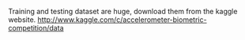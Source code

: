 Training and testing dataset are huge, download them from the kaggle website.
http://www.kaggle.com/c/accelerometer-biometric-competition/data